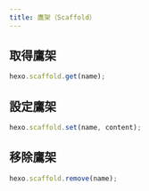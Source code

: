 ```yaml
---
title: 鷹架（Scaffold）
---
```


## 取得鷹架

```js
hexo.scaffold.get(name);
```

## 設定鷹架

```js
hexo.scaffold.set(name, content);
```

## 移除鷹架

```js
hexo.scaffold.remove(name);
```
